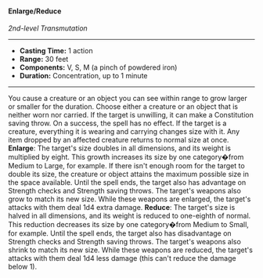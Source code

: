 #### Enlarge/Reduce
*2nd-level Transmutation*
___
- **Casting Time:** 1 action
- **Range:** 30 feet
- **Components:** V, S, M (a pinch of powdered iron)
- **Duration:** Concentration, up to 1 minute
___
You cause a creature or an object you can see within range to grow larger or smaller for the duration. Choose either a creature or an object that is neither worn nor carried. If the target is unwilling, it can make a Constitution saving throw. On a success, the spell has no effect.
If the target is a creature, everything it is wearing and carrying changes size with it. Any item dropped by an affected creature returns to normal size at once.
**Enlarge**: The target's size doubles in all dimensions, and its weight is multiplied by eight. This growth increases its size by one category�from Medium to Large, for example. If there isn't enough room for the target to double its size, the creature or object attains the maximum possible size in the space available. Until the spell ends, the target also has advantage on Strength checks and Strength saving throws. The target's weapons also grow to match its new size. While these weapons are enlarged, the target's attacks with them deal 1d4 extra damage.
**Reduce**: The target's size is halved in all dimensions, and its weight is reduced to one-eighth of normal. This reduction decreases its size by one category�from Medium to Small, for example. Until the spell ends, the target also has disadvantage on Strength checks and Strength saving throws. The target's weapons also shrink to match its new size. While these weapons are reduced, the target's attacks with them deal 1d4 less damage (this can't reduce the damage below 1).

